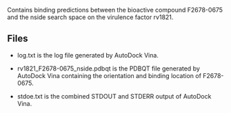 Contains binding predictions between the bioactive compound F2678-0675 and the nside search space on the virulence factor rv1821.

## Files

- log.txt is the log file generated by AutoDock Vina.

- rv1821_F2678-0675_nside.pdbqt is the PDBQT file generated by AutoDock Vina containing the orientation and binding location of F2678-0675.

- stdoe.txt is the combined STDOUT and STDERR output of AutoDock Vina.


